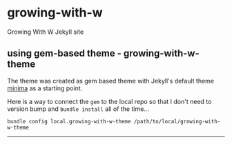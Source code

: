 # growing-with-w

Growing With W Jekyll site

## using gem-based theme - growing-with-w-theme

The theme was created as gem based theme with Jekyll's default theme [minima](https://github.com/jekyll/minima) as a starting point.

Here is a way to connect the `gem` to the local repo so that I don't need to version bump and `bundle install` all of the time...

    bundle config local.growing-with-w-theme /path/to/local/growing-with-w-theme

___